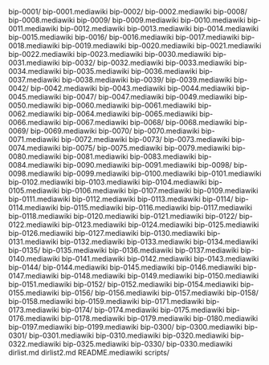 bip-0001/
bip-0001.mediawiki
bip-0002/
bip-0002.mediawiki
bip-0008/
bip-0008.mediawiki
bip-0009/
bip-0009.mediawiki
bip-0010.mediawiki
bip-0011.mediawiki
bip-0012.mediawiki
bip-0013.mediawiki
bip-0014.mediawiki
bip-0015.mediawiki
bip-0016/
bip-0016.mediawiki
bip-0017.mediawiki
bip-0018.mediawiki
bip-0019.mediawiki
bip-0020.mediawiki
bip-0021.mediawiki
bip-0022.mediawiki
bip-0023.mediawiki
bip-0030.mediawiki
bip-0031.mediawiki
bip-0032/
bip-0032.mediawiki
bip-0033.mediawiki
bip-0034.mediawiki
bip-0035.mediawiki
bip-0036.mediawiki
bip-0037.mediawiki
bip-0038.mediawiki
bip-0039/
bip-0039.mediawiki
bip-0042/
bip-0042.mediawiki
bip-0043.mediawiki
bip-0044.mediawiki
bip-0045.mediawiki
bip-0047/
bip-0047.mediawiki
bip-0049.mediawiki
bip-0050.mediawiki
bip-0060.mediawiki
bip-0061.mediawiki
bip-0062.mediawiki
bip-0064.mediawiki
bip-0065.mediawiki
bip-0066.mediawiki
bip-0067.mediawiki
bip-0068/
bip-0068.mediawiki
bip-0069/
bip-0069.mediawiki
bip-0070/
bip-0070.mediawiki
bip-0071.mediawiki
bip-0072.mediawiki
bip-0073/
bip-0073.mediawiki
bip-0074.mediawiki
bip-0075/
bip-0075.mediawiki
bip-0079.mediawiki
bip-0080.mediawiki
bip-0081.mediawiki
bip-0083.mediawiki
bip-0084.mediawiki
bip-0090.mediawiki
bip-0091.mediawiki
bip-0098/
bip-0098.mediawiki
bip-0099.mediawiki
bip-0100.mediawiki
bip-0101.mediawiki
bip-0102.mediawiki
bip-0103.mediawiki
bip-0104.mediawiki
bip-0105.mediawiki
bip-0106.mediawiki
bip-0107.mediawiki
bip-0109.mediawiki
bip-0111.mediawiki
bip-0112.mediawiki
bip-0113.mediawiki
bip-0114/
bip-0114.mediawiki
bip-0115.mediawiki
bip-0116.mediawiki
bip-0117.mediawiki
bip-0118.mediawiki
bip-0120.mediawiki
bip-0121.mediawiki
bip-0122/
bip-0122.mediawiki
bip-0123.mediawiki
bip-0124.mediawiki
bip-0125.mediawiki
bip-0126.mediawiki
bip-0127.mediawiki
bip-0130.mediawiki
bip-0131.mediawiki
bip-0132.mediawiki
bip-0133.mediawiki
bip-0134.mediawiki
bip-0135/
bip-0135.mediawiki
bip-0136.mediawiki
bip-0137.mediawiki
bip-0140.mediawiki
bip-0141.mediawiki
bip-0142.mediawiki
bip-0143.mediawiki
bip-0144/
bip-0144.mediawiki
bip-0145.mediawiki
bip-0146.mediawiki
bip-0147.mediawiki
bip-0148.mediawiki
bip-0149.mediawiki
bip-0150.mediawiki
bip-0151.mediawiki
bip-0152/
bip-0152.mediawiki
bip-0154.mediawiki
bip-0155.mediawiki
bip-0156/
bip-0156.mediawiki
bip-0157.mediawiki
bip-0158/
bip-0158.mediawiki
bip-0159.mediawiki
bip-0171.mediawiki
bip-0173.mediawiki
bip-0174/
bip-0174.mediawiki
bip-0175.mediawiki
bip-0176.mediawiki
bip-0178.mediawiki
bip-0179.mediawiki
bip-0180.mediawiki
bip-0197.mediawiki
bip-0199.mediawiki
bip-0300/
bip-0300.mediawiki
bip-0301/
bip-0301.mediawiki
bip-0310.mediawiki
bip-0320.mediawiki
bip-0322.mediawiki
bip-0325.mediawiki
bip-0330/
bip-0330.mediawiki
dirlist.md
dirlist2.md
README.mediawiki
scripts/
